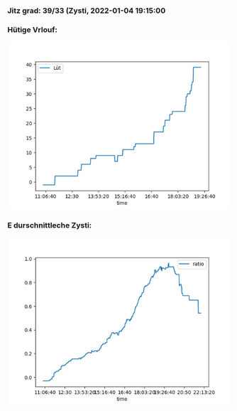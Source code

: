 ### Jitz grad: 39/33 (Zysti, 2022-01-04 19:15:00

### Hütige Vrlouf:
![Graph](Today.png)

### E durschnittleche Zysti:
![Graph](Zysti.png)